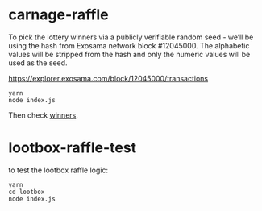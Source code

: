 # carnage-raffle

To pick the lottery winners via a publicly verifiable random seed - we’ll be using the hash from Exosama network block #12045000. The alphabetic values will be stripped from the hash and only the numeric values will be used as the seed.

https://explorer.exosama.com/block/12045000/transactions

```
yarn
node index.js
```

Then check [winners](./winners.json).

# lootbox-raffle-test

to test the lootbox raffle logic:

```
yarn
cd lootbox
node index.js

```
